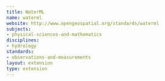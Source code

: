 ```yaml
---
title: WaterML
name: waterml
website: http://www.opengeospatial.org/standards/waterml
subjects:
- physical-sciences-and-mathematics
disciplines:
- hydrology
standards:
- observations-and-measurements
layout: extension
type: extension
---
```


